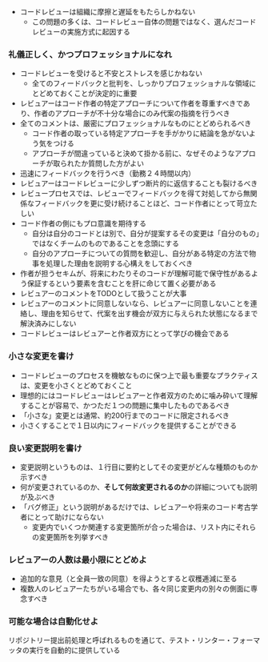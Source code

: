 - コードレビューは組織に摩擦と遅延をもたらしかねない
	- この問題の多くは、コードレビュー自体の問題ではなく、選んだコードレビューの実施方式に起因する

### 礼儀正しく、かつプロフェッショナルになれ

- コードレビューを受けると不安とストレスを感じかねない
	- 全てのフィードバックと批判を、しっかりプロフェッショナルな領域にとどめておくことが決定的に重要
- レビュアーはコード作者の特定アプローチについて作者を尊重すべきであり、作者のアプローチが不十分な場合にのみ代案の指摘を行うべき
- 全てのコメントは、厳密にプロフェッショナルなものにとどめられるべき
	- コード作者の取っている特定アプローチを手がかりに結論を急がないよう気をつける
	- アプローチが間違っていると決めて掛かる前に、なぜそのようなアプローチが取られたか質問した方がよい
- 迅速にフィードバックを行うべき（勤務２４時間以内）
- レビュアーはコードレビューに少しずつ断片的に返信することも裂けるべき
- レビュープロセスでは、レビューでフィードバックを得て対処してから無関係なフィードバックを更に受け続けることほど、コード作者にとって苛立たしい
- コード作者の側にもプロ意識を期待する
	- 自分は自分のコードとは別で、自分が提案するその変更は「自分のもの」ではなくチームのものであることを念頭にする
	- 自分のアプローチについての質問を歓迎し、自分がある特定の方法で物事を処理した理由を説明する心構えをしておくべき
- 作者が担うセキムが、将来にわたりそのコードが理解可能で保守性があるよう保証するという要素を含むことを肝に命じて置く必要がある
- レビュアーのコメントをTODOとして扱うことが大事
- レビュアーのコメントに同意しないなら、レビュアーに同意しないことを連絡し、理由を知らせて、代案を出す機会が双方に与えられた状態になるまで解決済みにしない
- コードレビューはレビュアーと作者双方にとって学びの機会である

### 小さな変更を書け

- コードレビューのプロセスを機敏なものに保つ上で最も重要なプラクティスは、変更を小さくとどめておくこと
- 理想的にはコードレビューはレビュアーと作者双方のために噛み砕いて理解することが容易で、かつただ１つの問題に集中したものであるべき
- 「小さな」変更とは通常、約200行までのコードに限定されるべき
- 小さくすることで１日以内にフィードバックを提供することができる

### 良い変更説明を書け

- 変更説明というものは、１行目に要約としてその変更がどんな種類のものか示すべき
- 何が変更されているのか、**そして何故変更されるのか**の詳細についても説明が及ぶべき
- 「バグ修正」という説明があるだけでは、レビュアーや将来のコード考古学者にとって助けにならない
	- 変更内でいくつか関連する変更箇所が合った場合は、リスト内にそれらの変更箇所を列挙すべき

### レビュアーの人数は最小限にとどめよ

- 追加的な意見（と全員一致の同意）を得ようとすると収穫逓減に至る
- 複数人のレビュアーたちがいる場合でも、各々同じ変更内の別々の側面に専念すべき

### 可能な場合は自動化せよ

リポジトリー提出前処理と呼ばれるものを通じて、テスト・リンター・フォーマッタの実行を自動的に提供している
